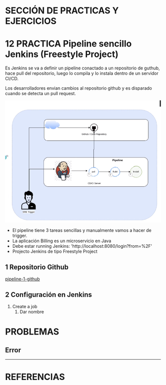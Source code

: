 # SECCIÓN DE PRACTICAS Y EJERCICIOS

# 12 PRACTICA Pipeline sencillo Jenkins (Freestyle Project)

Es Jenkins se va a definir un pipeline conactado a un repositorio de guthub, hace pull del repositorio, luego lo compila y lo instala dentro de un servidor CI/CD.

Los desarrolladores envian cambios al repositorio github y es disparado cuando se detecta un pull request.

![Arquitectura](./media/pipeline1.png)

- El pipeline tiene 3 tareas sencillas y manualmente vamos a hacer de trigger.
- La aplicación Billing es un microservicio en Java
- Debe estar running Jenkins: 'http://localhost:8080/login?from=%2F'
- Projecto Jenkins de tipo Freestyle Project

## 1 Repositorio Github

[pipeline-1-github](https://github.com/Repositorios-de-Estudio/devops-pipeline-1)

## 2 Configuración en Jenkins

1. Create a job
   1. Dar nombre

# PROBLEMAS

## Error

***

# REFERENCIAS
